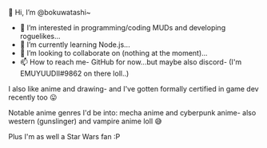 👋 Hi, I’m @bokuwatashi~

- 👀  I’m interested in programming/coding MUDs and developing roguelikes...
- 🌱  I’m currently learning Node.js...
- 💞️  I’m looking to collaborate on (nothing at the moment)...
- 📫  How to reach me- GitHub for now...but maybe also discord- (I'm EMUYUUDII#9862 on there loll..)

<!---
bokuwatashi/bokuwatashi is a ✨ special ✨ repository because its `README.md` (this file) appears on your GitHub profile.
You can click the Preview link to take a look at your changes.
--->

I also like anime and drawing- and I've gotten formally certified in game dev recently too :stuck_out_tongue:

Notable anime genres I'd be into: mecha anime and cyberpunk anime- also western (gunslinger) and vampire anime loll 😅

Plus I'm as well a Star Wars fan :P
